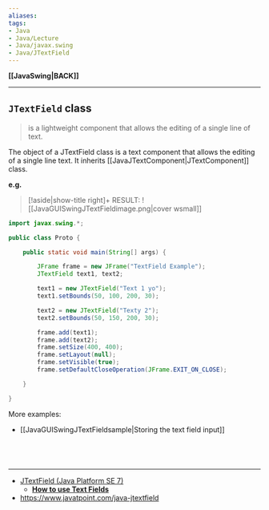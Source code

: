 ```yaml
---
aliases:
tags:
- Java
- Java/Lecture
- Java/javax.swing
- Java/JTextField
---
```

**[[JavaSwing|BACK]]**

---
## `JTextField` class
> is a lightweight component that allows the editing of a single line of text.

The object of a JTextField class is a text component that allows the editing of a single line text. It inherits [[JavaJTextComponent|JTextComponent]] class.

**e.g.**
>[!aside|show-title right]+ RESULT:
> ![[JavaGUISwingJTextFieldimage.png|cover wsmall]]

```java
import javax.swing.*;

public class Proto {

    public static void main(String[] args) {

        JFrame frame = new JFrame("TextField Example");
        JTextField text1, text2;

        text1 = new JTextField("Text 1 yo");
        text1.setBounds(50, 100, 200, 30);

        text2 = new JTextField("Texty 2");
        text2.setBounds(50, 150, 200, 30);

        frame.add(text1);
        frame.add(text2);
        frame.setSize(400, 400);
        frame.setLayout(null);
        frame.setVisible(true);
        frame.setDefaultCloseOperation(JFrame.EXIT_ON_CLOSE);

    }

}
```

More examples:
- [[JavaGUISwingJTextFieldsample|Storing the text field input]]


<br>

# 
---
- [JTextField (Java Platform SE 7)](https://docs.oracle.com/javase/7/docs/api/javax/swing/JTextField.html#:~:text=JTextField%20is%20a%20lightweight%20component,is%20reasonable%20to%20do%20so.)
	- [**How to use Text Fields**](https://docs.oracle.com/javase/tutorial/uiswing/components/textfield.html)
- https://www.javatpoint.com/java-jtextfield